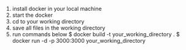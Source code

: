 1) install docker in your local machine
2) start the docker
3) cd to your working directory
4) save all files in the working directory
5) run commands  below
 $ docker build -t your_working_directory .
 $ docker run -d -p 3000:3000 your_working_directory
